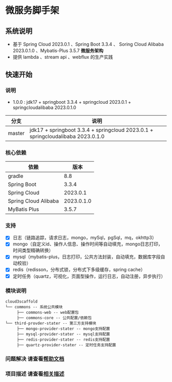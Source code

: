 # 微服务脚手架

## 系统说明

- 基于 Spring Cloud 2023.0.1 、Spring Boot 3.3.4 、 Soring Cloud Alibaba 2023.0.1.0 、Mybatis-Plus 3.5.7 **微服务架构**
- 提供 lambda 、stream api 、webflux 的生产实践

## 快速开始

### 说明

- 1.0.0 : jdk17 + springboot 3.3.4 + springcloud 2023.0.1 + springcloudalibaba 2023.0.1.0

| 分支   | 说明                                             |
| ------ | ------------------------------------------------ |
| master | jdk17 + springboot 3.3.4 + springcloud 2023.0.1 + springcloudalibaba 2023.0.1.0 |

### 核心依赖

| 依赖                         | 版本       |
| --------------------------  | ---------- |
| gradle                      | 8.8        |
| Spring Boot                 | 3.3.4      |
| Spring Cloud                | 2023.0.1   |
| Spring Cloud Alibaba        | 2023.0.1.0 |
| MyBatis Plus                | 3.5.7      |

### 支持

- [x] 日志（链路追踪，请求日志，mongo，mySql，pgSql，mq，okhttp3）
- [x] mongo（自定义id、操作人信息、操作时间等自动填充，mongo日志打印，时间类型精确转换）
- [x] mysql（mybatis-plus，日志打印，公共方法封装，自动填充，数据库字段自动校验）
- [x] redis（redisson，分布式锁，分布式下多级缓存，spring cache）
- [x] 定时任务（quartz，可视化，页面型操作，运行日志，自动注册，异步执行）

### 模块说明

```
cloud3scaffold
└── commons -- 系统公共模块
     ├── commons-web -- web配置包
     ├── commons-core -- 公共配置/依赖包
└── third-provder-stater -- 第三方支持模块
     ├── mongo-provider-stater -- mongo支持配置
     ├── mysql-provider-stater -- mysql支持配置
     ├── redis-provider-stater -- redis支持配置
     ├── quartz-provider-stater -- 定时任务支持配置
```

### 问题解决 请查看[帮助文档](./HELP.md)

### 项目描述 请查看[相关描述](./DESC.md)
